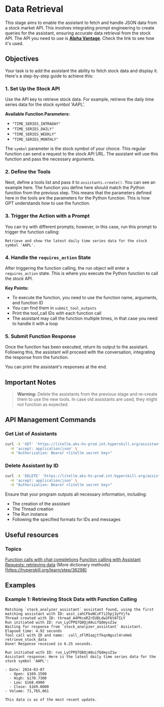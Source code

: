 # Data Retrieval

This stage aims to enable the assistant to fetch and handle JSON data from a stock market API. This involves integrating prompt engineering to create queries for the assistant, ensuring accurate data retrieval from the stock API. The API you need to use is [**Alpha Vantage**](https://www.alphavantage.co/support/#api-key). Check the link to see how it's used.

## Objectives

Your task is to add the assistant the ability to fetch stock data and display it. Here's a step-by-step guide to achieve this:

### 1. Set Up the Stock API
Use the API key to retrieve stock data. For example, retrieve the daily time series data for the stock symbol 'AAPL'.

**Available Function Parameters:**
- `"TIME_SERIES_INTRADAY"`
- `"TIME_SERIES_DAILY"`
- `"TIME_SERIES_WEEKLY"`
- `"TIME_SERIES_MONTHLY"`

The `symbol` parameter is the stock symbol of your choice. This regular function can send a request to the stock API URL. The assistant will use this function and pass the necessary arguments.

### 2. Define the Tools
Next, define a tools list and pass it to `assistants.create()`. You can see an example here. The function you define here should match the Python function from the previous step. This means that the parameters defined here in the tools are the parameters for the Python function. This is how GPT understands how to use the function.

### 3. Trigger the Action with a Prompt
You can try with different prompts; however, in this case, run this prompt to trigger the function calling:

```
Retrieve and show the latest daily time series data for the stock symbol 'AAPL'.
```

### 4. Handle the `requires_action` State
After triggering the function calling, the run object will enter a `requires_action` state. This is where you execute the Python function to call the stock API. 

**Key Points:**
- To execute the function, you need to use the function name, arguments, and function ID
- You can find them in `submit_tool_outputs`
- Print the tool_call IDs with each function call
- The assistant may call the function multiple times, in that case you need to handle it with a loop

### 5. Submit Function Response
Once the function has been executed, return its output to the assistant. Following this, the assistant will proceed with the conversation, integrating the response from the function.

You can print the assistant's responses at the end.

## Important Notes

> **Warning:** Delete the assistants from the previous stage and re-create them to use the new tools. In case old assistants are used, they might not function as expected.

## API Management Commands

### Get List of Assistants
```bash
curl -X 'GET' 'https://litellm.aks-hs-prod.int.hyperskill.org/assistants' \
  -H 'accept: application/json' \
  -H "Authorization: Bearer <litellm secret key>"
```

### Delete Assistant by ID
```bash
curl -X 'DELETE' 'https://litellm.aks-hs-prod.int.hyperskill.org/assistants/asst_<id>' \
  -H 'accept: application/json' \
  -H "Authorization: Bearer <litellm secret key>"
```

Ensure that your program outputs all necessary information, including:
- The creation of the assistant
- The Thread creation
- The Run instance
- Following the specified formats for IDs and messages

## Useful resources 

### Topics 
[Function calls with chat completions](https://hyperskill.org/learn/step/45477)
[Function calling with Assistant](https://hyperskill.org/learn/step/46435)
[Requests: retrieving data](https://hyperskill.org/learn/step/8603)
(More dictionary methods)[https://hyperskill.org/learn/step/36298]


## Examples

### Example 1: Retrieving Stock Data with Function Calling

```
Matching `stock_analyzer_assistant` assistant found, using the first matching assistant with ID: asst_iahCFboNCzF7i25pj3yYVjfa
Thread created with ID: thread_A4PKceRZrEUDLdw2F6t87ILY
Run initiated with ID: run_LyCPPQ7Q8QjA0uifQdmysZ1w
Waiting for response from `stock_analyzer_assistant` Assistant. Elapsed time: 4.92 seconds
Tool call with ID and name:  call_zFlM1aqjtfkqsNgszl4ruHeG retrieve_stock_data
Done! Response received in 6.25 seconds.

Run initiated with ID: run_LyCPPQ7Q8QjA0uifQdmysZ1w
Assistant response: Here is the latest daily time series data for the stock symbol 'AAPL':

- Date: 2024-03-07
  - Open: $169.1500
  - High: $170.7300
  - Low: $168.4900
  - Close: $169.0000
- Volume: 71,765,061

This data is as of the most recent update.
```